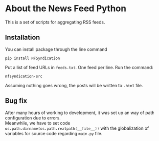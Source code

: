 # About the News Feed Python

This is a set of scripts for aggregating RSS feeds.  

## Installation

You can install package through the line command
     
 `pip install NFSyndication`

Put a list of feed URLs in `feeds.txt`.  One feed per line.  Run the command:

 `nfsyndication-src`

Assuming nothing goes wrong, the posts will be written to `.html` file.

## Bug fix
After many hours of working to development, it was set up an way of path configuration due to errors. <br>
Meanwhile, we have to set code `os.path.dirname(os.path.realpath(__file__))` with the globalization of variables for source code regarding `main.py` file.

